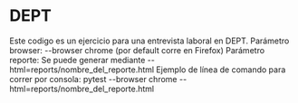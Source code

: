 # DEPT
Este codigo es un ejercicio para una entrevista laboral en DEPT.
Parámetro browser: --browser chrome (por default corre en Firefox)
Parámetro reporte: Se puede generar mediante --html=reports/nombre_del_reporte.html
Ejemplo de línea de comando para correr por consola: pytest --browser chrome --html=reports/nombre_del_reporte.html
